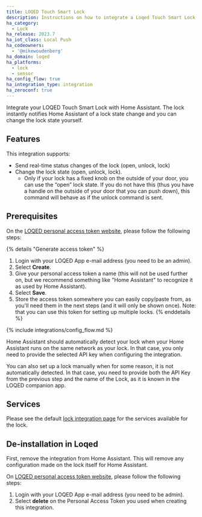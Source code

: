 ```yaml
---
title: LOQED Touch Smart Lock
description: Instructions on how to integrate a Loqed Touch Smart Lock
ha_category:
  - Lock
ha_release: 2023.7
ha_iot_class: Local Push
ha_codeowners:
  - '@mikewoudenberg'
ha_domain: loqed
ha_platforms:
  - lock
  - sensor
ha_config_flow: true
ha_integration_type: integration
ha_zeroconf: true
---
```


Integrate your LOQED Touch Smart Lock with Home Assistant. The lock instantly notifies Home Assistant of a lock state change and you can change the lock state yourself.

## Features

This integration supports:

- Send real-time status changes of the lock (open, unlock, lock)
- Change the lock state (open, unlock, lock).
  - Only if your lock has a fixed knob on the outside of your door, you can use the “open” lock state. If you do not have this (thus you have a handle on the outside of your door that you can push down), this command will behave as if the unlock command is sent.

## Prerequisites

On the [LOQED personal access token website](https://integrations.production.loqed.com/personal-access-tokens), please follow the following steps:

{% details "Generate access token" %}

1. Login with your LOQED App e-mail address (you need to be an admin).
2. Select **Create**.
3. Give your personal access token a name (this will not be used further on, but we recommend something like "Home Assistant" to recognize it as used by Home Assistant).
4. Select **Save**.
5. Store the access token somewhere you can easily copy/paste from, as you'll need them in the next steps (and it will only be shown once). Note: that you can use this token for setting up multiple locks.
   {% enddetails %}

{% include integrations/config_flow.md %}

Home Assistant should automatically detect your lock when your Home Assistant runs on the same network as your lock. In that case, you only need to provide the selected API key when configuring the integration.

You can also set up a lock manually when for some reason, it is not automatically detected. In that case, you need to provide both the API Key from the previous step and the name of the Lock, as it is known in the LOQED companion app.

## Services

Please see the default [lock integration page](/integrations/lock/) for the services available for the lock.

## De-installation in Loqed

First, remove the integration from Home Assistant. This will remove any configuration made on the lock itself for Home Assistant.

On [LOQED personal access token website](https://integrations.production.loqed.com/personal-access-tokens), please follow the following steps:

1. Login with your LOQED App e-mail address (you need to be admin).
2. Select **delete** on the Personal Access Token you used when creating this integration.
